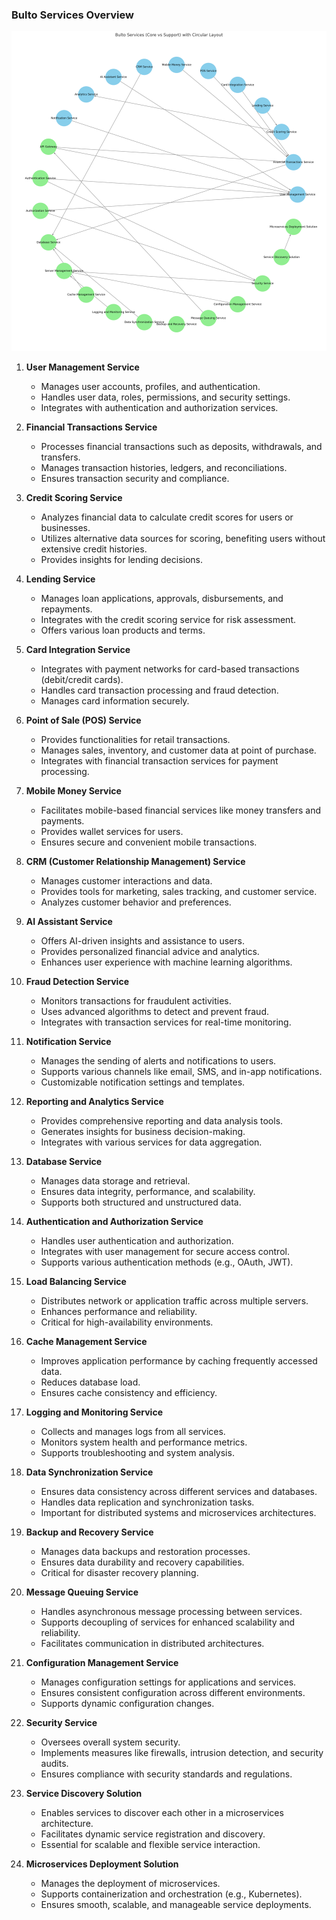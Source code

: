 ### Bulto Services Overview
![Architecture](architecture.png)

1. **User Management Service**
   - Manages user accounts, profiles, and authentication.
   - Handles user data, roles, permissions, and security settings.
   - Integrates with authentication and authorization services.

2. **Financial Transactions Service**
   - Processes financial transactions such as deposits, withdrawals, and transfers.
   - Manages transaction histories, ledgers, and reconciliations.
   - Ensures transaction security and compliance.

3. **Credit Scoring Service**
   - Analyzes financial data to calculate credit scores for users or businesses.
   - Utilizes alternative data sources for scoring, benefiting users without extensive credit histories.
   - Provides insights for lending decisions.

4. **Lending Service**
   - Manages loan applications, approvals, disbursements, and repayments.
   - Integrates with the credit scoring service for risk assessment.
   - Offers various loan products and terms.

5. **Card Integration Service**
   - Integrates with payment networks for card-based transactions (debit/credit cards).
   - Handles card transaction processing and fraud detection.
   - Manages card information securely.

6. **Point of Sale (POS) Service**
   - Provides functionalities for retail transactions.
   - Manages sales, inventory, and customer data at point of purchase.
   - Integrates with financial transaction services for payment processing.

7. **Mobile Money Service**
   - Facilitates mobile-based financial services like money transfers and payments.
   - Provides wallet services for users.
   - Ensures secure and convenient mobile transactions.

8. **CRM (Customer Relationship Management) Service**
   - Manages customer interactions and data.
   - Provides tools for marketing, sales tracking, and customer service.
   - Analyzes customer behavior and preferences.

9. **AI Assistant Service**
   - Offers AI-driven insights and assistance to users.
   - Provides personalized financial advice and analytics.
   - Enhances user experience with machine learning algorithms.

10. **Fraud Detection Service**
    - Monitors transactions for fraudulent activities.
    - Uses advanced algorithms to detect and prevent fraud.
    - Integrates with transaction services for real-time monitoring.

11. **Notification Service**
    - Manages the sending of alerts and notifications to users.
    - Supports various channels like email, SMS, and in-app notifications.
    - Customizable notification settings and templates.

12. **Reporting and Analytics Service**
    - Provides comprehensive reporting and data analysis tools.
    - Generates insights for business decision-making.
    - Integrates with various services for data aggregation.

13. **Database Service**
    - Manages data storage and retrieval.
    - Ensures data integrity, performance, and scalability.
    - Supports both structured and unstructured data.

14. **Authentication and Authorization Service**
    - Handles user authentication and authorization.
    - Integrates with user management for secure access control.
    - Supports various authentication methods (e.g., OAuth, JWT).

15. **Load Balancing Service**
    - Distributes network or application traffic across multiple servers.
    - Enhances performance and reliability.
    - Critical for high-availability environments.

16. **Cache Management Service**
    - Improves application performance by caching frequently accessed data.
    - Reduces database load.
    - Ensures cache consistency and efficiency.

17. **Logging and Monitoring Service**
    - Collects and manages logs from all services.
    - Monitors system health and performance metrics.
    - Supports troubleshooting and system analysis.

18. **Data Synchronization Service**
    - Ensures data consistency across different services and databases.
    - Handles data replication and synchronization tasks.
    - Important for distributed systems and microservices architectures.

19. **Backup and Recovery Service**
    - Manages data backups and restoration processes.
    - Ensures data durability and recovery capabilities.
    - Critical for disaster recovery planning.

20. **Message Queuing Service**
    - Handles asynchronous message processing between services.
    - Supports decoupling of services for enhanced scalability and reliability.
    - Facilitates communication in distributed architectures.

21. **Configuration Management Service**
    - Manages configuration settings for applications and services.
    - Ensures consistent configuration across different environments.
    - Supports dynamic configuration changes.

22. **Security Service**
    - Oversees overall system security.
    - Implements measures like firewalls, intrusion detection, and security audits.
    - Ensures compliance with security standards and regulations.

23. **Service Discovery Solution**
    - Enables services to discover each other in a microservices architecture.
    - Facilitates dynamic service registration and discovery.
    - Essential for scalable and flexible service interaction.

24. **Microservices Deployment Solution**
    - Manages the deployment of microservices.
    - Supports containerization and orchestration (e.g., Kubernetes).
    - Ensures smooth, scalable, and manageable service deployments.

